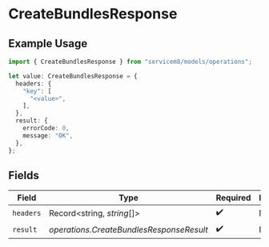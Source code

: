# CreateBundlesResponse

## Example Usage

```typescript
import { CreateBundlesResponse } from "servicem8/models/operations";

let value: CreateBundlesResponse = {
  headers: {
    "key": [
      "<value>",
    ],
  },
  result: {
    errorCode: 0,
    message: "OK",
  },
};
```

## Fields

| Field                                    | Type                                     | Required                                 | Description                              |
| ---------------------------------------- | ---------------------------------------- | ---------------------------------------- | ---------------------------------------- |
| `headers`                                | Record<string, *string*[]>               | :heavy_check_mark:                       | N/A                                      |
| `result`                                 | *operations.CreateBundlesResponseResult* | :heavy_check_mark:                       | N/A                                      |